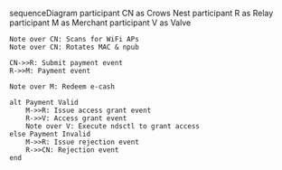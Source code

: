 sequenceDiagram
    participant CN as Crows Nest
    participant R as Relay
    participant M as Merchant
    participant V as Valve
    
    Note over CN: Scans for WiFi APs
    Note over CN: Rotates MAC & npub
    
    CN->>R: Submit payment event
    R->>M: Payment event
    
    Note over M: Redeem e-cash
    
    alt Payment Valid
        M->>R: Issue access grant event
        R->>V: Access grant event
        Note over V: Execute ndsctl to grant access
    else Payment Invalid
        M->>R: Issue rejection event
        R->>CN: Rejection event
    end
